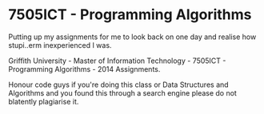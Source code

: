 # 7505ICT - Programming Algorithms

Putting up my assignments for me to look back on one day and realise how stupi..erm inexperienced I was.

Griffith University - Master of Information Technology - 7505ICT - Programming Algorithms - 2014 Assignments.

Honour code guys if you're doing this class or Data Structures and Algorithms and you found this through a search engine please do not blatently plagiarise it.
